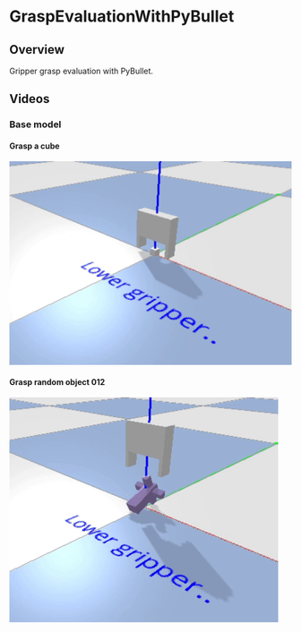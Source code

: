 # GraspEvaluationWithPyBullet

## Overview

Gripper grasp evaluation with PyBullet.

## Videos

### Base model

#### Grasp a cube

![Base model grasp a cube from the floor](GIFs/base_model_grasp_cube.gif)

#### Grasp random object 012

![Base model grasp a cube from the floor](GIFs/base_model_grasp_rand_012.gif)
